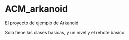 # ACM_arkanoid
El proyecto de ejemplo de Arkanoid


Solo tiene las clases basicas, y un nivel y el rebote basico
